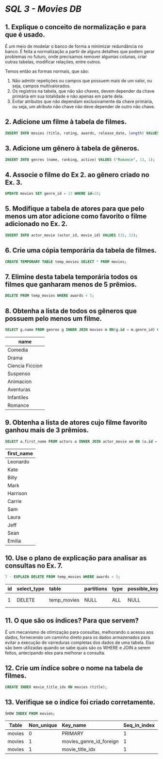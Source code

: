# *SQL 3 - Movies DB*

## 1. Explique o conceito de normalização e para que é usado.

É um meio de modelar o banco de forma a minimizar redundância no banco. É feita a normalização a partir de alguns detalhes que podem gerar problemas no futuro, onde precisamos remover algumas colunas, criar outras tabelas, modificar relações, entre outros.

Temos então as formas normais, que são:
1. Não admitir repetições ou campos que possuem mais de um valor, ou seja, campos multivalorados.
2. Os registros na tabela, que não são chaves, devem depender da chave primária em sua totalidade e não apenas em parte dela.
3. Evitar atributos que não dependam exclusivamente da chave primária, ou seja, um atributo não chave não deve depender de outro não chave.

## 2. Adicione um filme à tabela de filmes.
```sql
INSERT INTO movies (title, rating, awards, release_date, length) VALUES ("Me Before You", 9.0, 5, '2016-06-16', 120);
```

## 3. Adicione um gênero à tabela de gêneros.
```sql
INSERT INTO genres (name, ranking, active) VALUES ("Romance", 13, 1);
```

## 4. Associe o filme do Ex 2. ao gênero criado no Ex. 3.
```sql
UPDATE movies SET genre_id = 13 WHERE id=22;
```

## 5. Modifique a tabela de atores para que pelo menos um ator adicione como favorito o filme adicionado no Ex. 2.
```sql
INSERT INTO actor_movie (actor_id, movie_id) VALUES (32, 22);
```

## 6. Crie uma cópia temporária da tabela de filmes.
```sql
CREATE TEMPORARY TABLE temp_movies SELECT * FROM movies;
```

## 7. Elimine desta tabela temporária todos os filmes que ganharam menos de 5 prêmios.
```sql
DELETE FROM temp_movies WHERE awards < 5;
```

## 8. Obtenha a lista de todos os gêneros que possuem pelo menos um filme.
```sql
SELECT g.name FROM genres g INNER JOIN movies m ON(g.id = m.genre_id) GROUP BY g.name;
```
| name            |
|-----------------|
| Comedia         |
| Drama           |
| Ciencia Ficcion |
| Suspenso        |
| Animacion       |
| Aventuras       |
| Infantiles      |
| Romance         |

## 9. Obtenha a lista de atores cujo filme favorito ganhou mais de 3 prêmios.
```sql
SELECT a.first_name FROM actors a INNER JOIN actor_movie am ON (a.id = am.actor_id) INNER JOIN movies m ON (m.id = am.movie_id) WHERE m.awards > 3 GROUP BY a.first_name;
```
| first_name |
|------------|
| Leonardo   |
| Kate       |
| Billy      |
| Mark       |
| Harrison   |
| Carrie     |
| Sam        |
| Laura      |
| Jeff       |
| Sean       |
| Emilia     |

## 10. Use o plano de explicação para analisar as consultas no Ex. 7.
```sql
7 - EXPLAIN DELETE FROM temp_movies WHERE awards < 5;
```
| id | select_type | table       | partitions | type | possible_keys | key  | key_len | ref  | rows | filtered | Extra       |
|----|:-------------|:-------------|:------------|:------|:---------------|:------|:---------|:------|:------|:----------|:-------------:|
|  1 | DELETE      | temp_movies | NULL       | ALL  | NULL          | NULL | NULL    | NULL |   22 |   100.00 | Using where |

## 11. O que são os índices? Para que servem?
É um mecanismo de otimização para consultas, melhorando o acesso aos dados, fornecendo um caminho direto para os dados armazenados para evitar a execução de varreduras completas dos dados de uma tabela. Elas são bem utilizadas quando se sabe quais são os WHERE e JOIN a serem feitos, antecipando eles para melhorar a consulta.

## 12. Crie um índice sobre o nome na tabela de filmes.
```sql
CREATE INDEX movie_title_idx ON movies (title);
```

## 13. Verifique se o índice foi criado corretamente.
```sql
SHOW INDEX FROM movies;
```
| Table  | Non_unique | Key_name                | Seq_in_index | Column_name | Collation | Cardinality | Sub_part | Packed | Null | Index_type | Comment | Index_comment | Visible | Expression |
|---------|:-------------|:---------------------|:--------------|:------------|:----------|:------------|:----------|:--------|:---------|:-----------|:-------- |:--------------|:-----------|:--------------:|
| movies |          0 | PRIMARY                 |            1 | id          | A         |          21 |     NULL |   NULL |      | BTREE      |         |               | YES     | NULL       |
| movies |          1 | movies_genre_id_foreign |            1 | genre_id    | A         |           8 |     NULL |   NULL | YES  | BTREE      |         |               | YES     | NULL       |
| movies |          1 | movie_title_idx         |            1 | title       | A         |          22 |     NULL |   NULL |      | BTREE      |         |               | YES     | NULL       |
